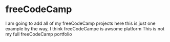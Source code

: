 # freeCodeCamp
I am going to add all of my freeCodeCamp projects here
this is just one example 
by the way, I think freeCodeCampe is awsome platform 
This is not my full freeCodeCamp portfolio



























